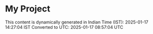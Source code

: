 # My Project

This content is dynamically generated in Indian Time (IST): 2025-01-17 14:27:04 IST
Converted to UTC: 2025-01-17 08:57:04 UTC
